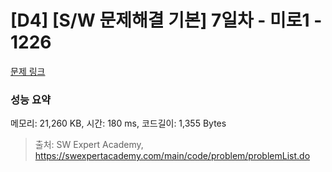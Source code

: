 # [D4] [S/W 문제해결 기본] 7일차 - 미로1 - 1226 

[문제 링크](https://swexpertacademy.com/main/code/problem/problemDetail.do?contestProbId=AV14vXUqAGMCFAYD) 

### 성능 요약

메모리: 21,260 KB, 시간: 180 ms, 코드길이: 1,355 Bytes



> 출처: SW Expert Academy, https://swexpertacademy.com/main/code/problem/problemList.do